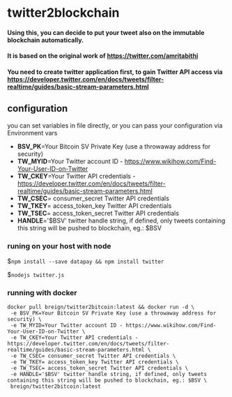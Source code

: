 # twitter2blockchain

#### Using this, you can decide to put your tweet also on the immutable blockchain automatically.

#### It is based on the original work of https://twitter.com/amritabithi

#### You need to create twitter application first, to gain Twitter API access via https://developer.twitter.com/en/docs/tweets/filter-realtime/guides/basic-stream-parameters.html


## configuration
you can set variables in file directly, or you can pass your configuration via Environment vars

* **BSV_PK**=Your Bitcoin SV Private Key (use a throwaway address for security)
* **TW_MYID**=Your Twitter account ID - https://www.wikihow.com/Find-Your-User-ID-on-Twitter
* **TW_CKEY**=Your Twitter API credentials - https://developer.twitter.com/en/docs/tweets/filter-realtime/guides/basic-stream-parameters.html
* **TW_CSEC**= consumer_secret Twitter API credentials
* **TW_TKEY**= access_token_key Twitter API credentials
* **TW_TSEC**= access_token_secret Twitter API credentials
* **HANDLE**='$BSV' twitter handle string, if defined, only tweets containing this string will be pushed to blockchain, eg.: $BSV


### runing on your host with node

$`npm install --save datapay && npm install twitter`

$`nodejs twitter.js`

### running with docker

	docker pull breign/twitter2bitcoin:latest && docker run -d \
	 -e BSV_PK=Your Bitcoin SV Private Key (use a throwaway address for security) \
	 -e TW_MYID=Your Twitter account ID - https://www.wikihow.com/Find-Your-User-ID-on-Twitter \
	 -e TW_CKEY=Your Twitter API credentials - https://developer.twitter.com/en/docs/tweets/filter-realtime/guides/basic-stream-parameters.html \
	 -e TW_CSEC= consumer_secret Twitter API credentials \
	 -e TW_TKEY= access_token_key Twitter API credentials \
	 -e TW_TSEC= access_token_secret Twitter API credentials \
	 -e HANDLE='$BSV' twitter handle string, if defined, only tweets containing this string will be pushed to blockchain, eg.: $BSV \
	 breign/twitter2bitcoin:latest
